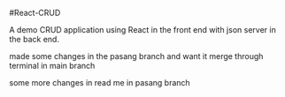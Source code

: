 #React-CRUD

A demo CRUD application using React in the front end with json server in the back end.


made some changes in the pasang branch and want it merge through terminal in main branch


some more changes in read me in pasang branch 